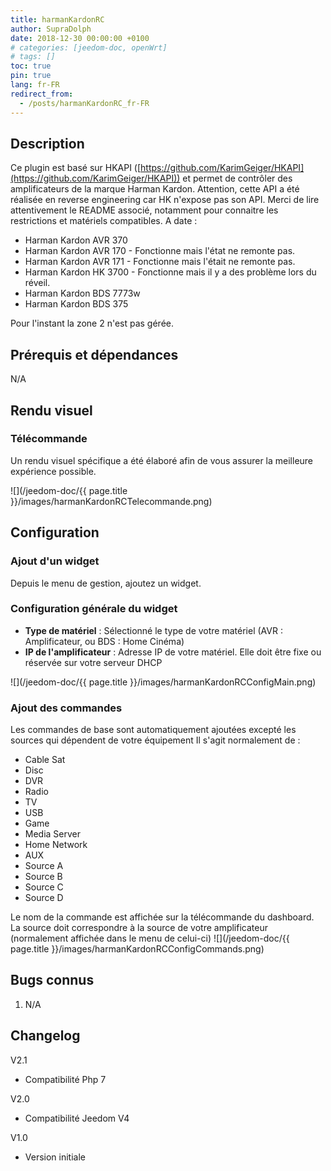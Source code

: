 ```yaml
---
title: harmanKardonRC
author: SupraDolph
date: 2018-12-30 00:00:00 +0100
# categories: [jeedom-doc, openWrt]
# tags: []
toc: true
pin: true
lang: fr-FR
redirect_from:
  - /posts/harmanKardonRC_fr-FR
---
```


## Description

Ce plugin est basé sur HKAPI ([https://github.com/KarimGeiger/HKAPI](https://github.com/KarimGeiger/HKAPI)) et permet de contrôler des amplificateurs de la marque Harman Kardon. Attention, cette API a été réalisée en reverse engineering car HK n'expose pas son API. Merci de lire attentivement le README associé, notamment pour connaitre les restrictions et matériels compatibles. A date :

*   Harman Kardon AVR 370
*   Harman Kardon AVR 170 - Fonctionne mais l'état ne remonte pas.
*   Harman Kardon AVR 171 - Fonctionne mais l'était ne remonte pas.
*   Harman Kardon HK 3700 - Fonctionne mais il y a des problème lors du réveil.
*   Harman Kardon BDS 7773w
*   Harman Kardon BDS 375

Pour l'instant la zone 2 n'est pas gérée.

## Prérequis et dépendances

N/A

## Rendu visuel

### Télécommande

Un rendu visuel spécifique a été élaboré afin de vous assurer la meilleure expérience possible.

![](/jeedom-doc/{{ page.title }}/images/harmanKardonRCTelecommande.png)

## Configuration

### Ajout d'un widget

Depuis le menu de gestion, ajoutez un widget.

### Configuration générale du widget

*   **Type de matériel** : Sélectionné le type de votre matériel (AVR : Amplificateur, ou BDS : Home Cinéma)
*   **IP de l'amplificateur** : Adresse IP de votre matériel. Elle doit être fixe ou réservée sur votre serveur DHCP

![](/jeedom-doc/{{ page.title }}/images/harmanKardonRCConfigMain.png)

### Ajout des commandes

Les commandes de base sont automatiquement ajoutées excepté les sources qui dépendent de votre équipement Il s'agit normalement de :

*   Cable Sat
*   Disc
*   DVR
*   Radio
*   TV
*   USB
*   Game
*   Media Server
*   Home Network
*   AUX
*   Source A
*   Source B
*   Source C
*   Source D

Le nom de la commande est affichée sur la télécommande du dashboard. La source doit correspondre à la source de votre amplificateur (normalement affichée dans le menu de celui-ci) ![](/jeedom-doc/{{ page.title }}/images/harmanKardonRCConfigCommands.png)

## Bugs connus

1.  N/A

## Changelog

V2.1

*   Compatibilité Php 7

V2.0

*   Compatibilité Jeedom V4

V1.0

*   Version initiale
